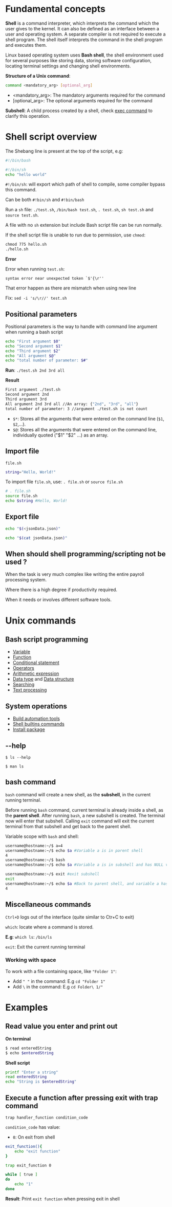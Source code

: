 # Fundamental concepts

**Shell** is a command interpreter, which interprets the command which the user gives to the kernel. It can also be defined as an interface between a user and operating system. A separate compiler is not required to execute a shell program. The shell itself interprets the command in the shell program and executes them.

Linux based operating system uses **Bash shell**, the shell environment used for several purposes like storing data, storing software configuration, locating terminal settings and changing shell environments.

**Structure of a Unix command**:
```sh
command <mandatory_arg> [optional_arg]
```
* <mandatory_arg>: The mandatory arguments required for the command
* [optional_arg>: The optional arguments required for the command
  
**Subshell**: A child process created by a shell, check [exec command](https://github.com/TranPhucVinh/Linux-Shell/blob/master/Physical%20layer/Process/README.md#exec) to clarify this operation.

# Shell script overview

The Shebang line is present at the top of the script, e.g:

```sh
#!/bin/bash
```

```sh
#!/bin/sh
echo "hello world"
```

``#!/bin/sh``: will export which path of shell to compile, some compiler bypass this command.

Can be both ``#!bin/sh`` and ``#!bin/bash``

Run a ``sh`` file: ``./test.sh``, ``/bin/bash test.sh``, ``. test.sh``, ``sh test.sh`` and ``source test.sh``.

A file with no ``sh`` extension but include Bash script file can be run normally.

If the shell script file is unable to run due to permission, use ``chmod``:

```cmd
chmod 775 hello.sh
./hello.sh
```

**Error**

Error when running ``test.sh``:

```
syntax error near unexpected token `$'{\r''
```

That error happen as there are mismatch when using new line

Fix: ``sed -i 's/\r//' test.sh``

## Positional parameters

Positional parameters is the way to handle with command line argument when running a bash script

```sh
echo "First argument $0"
echo "Second argument $1"
echo "Third argument $2"
echo "All argument $@"
echo "total number of parameter: $#"
```

**Run**: ``./test.sh 2nd 3rd all``

**Result**

```sh
First argument ./test.sh
Second argument 2nd
Third argument 3rd
All argument 2nd 3rd all //An array: {"2nd", "3rd", "all"}
total number of parameter: 3 //argument ./test.sh is not count
```

* ``$*``: Stores all the arguments that were entered on the command line (``$1``, ``$2``,...).
* ``$@``: Stores all the arguments that were entered on the command line, individually quoted ("$1" "$2" ...) as an array.

## Import file

``file.sh``

```sh
string="Hello, World!"
```

To import file ``file.sh``, use: ``. file.sh`` or ``source file.sh``

```sh
# . file.sh
source file.sh
echo $string #Hello, World!
```

## Export file

```sh
echo "$(<jsonData.json)"
```

```sh
echo "$(cat jsonData.json)"
```

## When should shell programming/scripting not be used ?

When the task is very much complex like writing the entire payroll processing system.

Where there is a high degree if productivity required.

When it needs or involves different software tools.

# Unix commands

## Bash script programming

* [Variable](Variable)
* [Function](Function.md)
* [Conditional statement](Conditional%20statement)
* [Operators](Operators.md)
* [Arithmetic expression]()
* [Data type]() and [Data structure]()
* [Searching]()
* [Text processing]()

## System operations

* [Build automation tools]()
* [Shell builtins commands](Shell%20builtins.md)
* [Install package](Install%20package.md)

## --help

```shell
$ ls --help
```

```shell
$ man ls
```

## bash command

``bash`` command will create a new shell, as the **subshell**, in the current running terminal.

Before running ``bash`` command, current terminal is already inside a shell, as the **parent shell**. After running ``bash``, a new subshell is created. The terminal now will enter that subshell. Calling ``exit`` command will exit the current terminal from that subshell and get back to the parent shell.

Variable scope with ``bash`` and shell:

```sh
username@hostname:~/$ a=4
username@hostname:~/$ echo $a #Variable a is in parent shell
4
username@hostname:~/$ bash
username@hostname:~/$ echo $a #Variable a is in subshell and has NULL value

username@hostname:~/$ exit #exit subshell
exit
username@hostname:~/$ echo $a #Back to parent shell, and variable a has its old value
4
```

## Miscellaneous commands

``Ctrl+D`` logs out of the interface (quite similar to Ctr+C to exit)

``which``: locate where a command is stored. 

**E.g**: ``which ls``: ``/bin/ls``

``exit``: Exit the current running terminal 

### Working with space

To work with a file containing space, like ``"Folder 1"``:

* Add ``" "`` in the command: E.g ``cd "Folder 1"``
* Add ``\`` in the command: E.g ``cd Folder\ 1/"``
# Examples

## Read value you enter and print out

**On terminal**

```bash
$ read enteredString
$ echo $enteredString
```

**Shell script**

```sh
printf "Enter a string"
read enteredString
echo "String is $enteredString"
```

## Execute a function after pressing exit with trap command

``trap handler_function condition_code``

``condition_code`` has value:

* ``0``: On exit from shell

```sh
exit_function(){
	echo "exit function"
}

trap exit_function 0

while [ true ]
do
	echo "1"
done	
```

**Result**: Print ``exit function`` when pressing exit in shell
